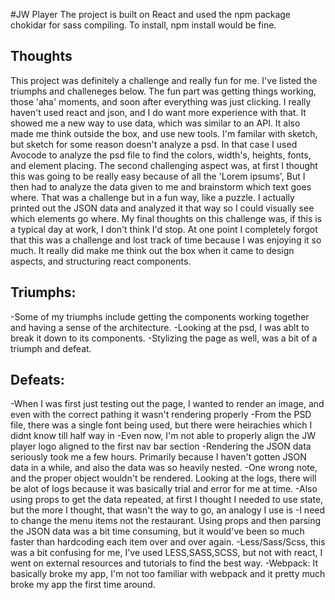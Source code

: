 
#JW Player
The project is built on React and used the npm package chokidar for sass compiling. To install, npm install would be fine. 

## Thoughts 
This project was definitely a challenge and really fun for me. I've listed the triumphs and challeneges below. The fun part was getting things working, those 'aha' moments, and soon after everything was just clicking. I really haven't used react and json, and I do want more experience with that. It showed me a new way to use data, which was similar to an API. 
It also made me think outside the box, and use new tools. I'm familar with sketch, but sketch for some reason doesn't analyze a psd. In that case I used Avocode to analyze the psd file to find the colors, width's, heights, fonts, and element placing. The second challenging aspect was, at first I thought this was going to be really easy because of all the 'Lorem ipsums', But I then had to analyze the data given to me and brainstorm which text goes where. That was a challenge but in a fun way, like a puzzle. I actually printed out the JSON data and analyzed it that way so I could visually see which elements go where. 
My final thoughts on this challenge was, if this is a typical day at work, I don't think I'd stop. At one point I completely forgot that this was a challenge and lost track of time because I was enjoying it so much. It really did make me think out the box when it came to design aspects, and structuring react components. 

## Triumphs:
-Some of my triumphs include getting the components working together and having a sense of the architecture. 
-Looking at the psd, I was ablt to break it down to its components.
-Stylizing the page as well, was a bit of a triumph and defeat. 

## Defeats:
-When I was first just testing out the page, I wanted to render an image, and even with the correct pathing it wasn't rendering properly
-From the PSD file, there was a single font being used, but there were heirachies which I didnt know till half way in
-Even now, I'm not able to properly align the JW player logo aligned to the first nav bar section
-Rendering the JSON data seriously took me a few hours. Primarily because I haven't gotten JSON data in a while, and also the data was so heavily nested. -One wrong note, and the proper object wouldn't be rendered. Looking at the logs, there will be alot of logs because it was basically trial and error for me at time.
-Also using props to get the data repeated, at first I thought I needed to use state, but the more I thought, that wasn't the way to go, an analogy I use is -I need to change the menu items not the restaurant. Using props and then parsing the JSON data was a bit time consuming, but it would've been so much faster than hardcoding each item over and over again.
-Less/Sass/Scss, this was a bit confusing for me, I've used LESS,SASS,SCSS, but not with react, I went on external resources and tutorials to find the best way.
-Webpack: It basically broke my app, I'm not too familiar with webpack and it pretty much broke my app the first time around.